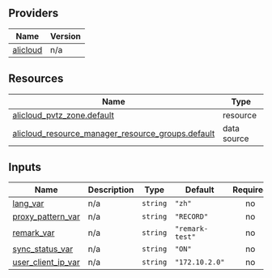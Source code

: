 <!-- BEGIN_TF_DOCS -->
## Providers

| Name | Version |
|------|---------|
| <a name="provider_alicloud"></a> [alicloud](#provider\_alicloud) | n/a |

## Resources

| Name | Type |
|------|------|
| [alicloud_pvtz_zone.default](https://registry.terraform.io/providers/hashicorp/alicloud/latest/docs/resources/pvtz_zone) | resource |
| [alicloud_resource_manager_resource_groups.default](https://registry.terraform.io/providers/hashicorp/alicloud/latest/docs/data-sources/resource_manager_resource_groups) | data source |

## Inputs

| Name | Description | Type | Default | Required |
|------|-------------|------|---------|:--------:|
| <a name="input_lang_var"></a> [lang\_var](#input\_lang\_var) | n/a | `string` | `"zh"` | no |
| <a name="input_proxy_pattern_var"></a> [proxy\_pattern\_var](#input\_proxy\_pattern\_var) | n/a | `string` | `"RECORD"` | no |
| <a name="input_remark_var"></a> [remark\_var](#input\_remark\_var) | n/a | `string` | `"remark-test"` | no |
| <a name="input_sync_status_var"></a> [sync\_status\_var](#input\_sync\_status\_var) | n/a | `string` | `"ON"` | no |
| <a name="input_user_client_ip_var"></a> [user\_client\_ip\_var](#input\_user\_client\_ip\_var) | n/a | `string` | `"172.10.2.0"` | no |
<!-- END_TF_DOCS -->    